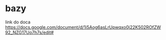 bazy
====
link do doca https://docs.google.com/document/d/1i5Aog6asLrUpwqxo0j22K502ROfZW92_NZG17Uo7h7s/edit#

